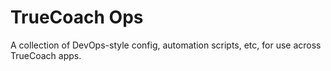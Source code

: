 # TrueCoach Ops

A collection of DevOps-style config, automation scripts, etc, for use across TrueCoach apps.
